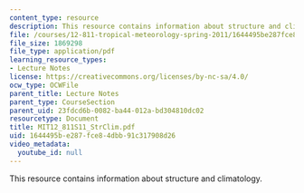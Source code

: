 ```yaml
---
content_type: resource
description: This resource contains information about structure and climatology.
file: /courses/12-811-tropical-meteorology-spring-2011/1644495be287fce84dbb91c317908d26_MIT12_811S11_StrClim.pdf
file_size: 1869298
file_type: application/pdf
learning_resource_types:
- Lecture Notes
license: https://creativecommons.org/licenses/by-nc-sa/4.0/
ocw_type: OCWFile
parent_title: Lecture Notes
parent_type: CourseSection
parent_uid: 23fdcd6b-0082-ba44-012a-bd304810dc02
resourcetype: Document
title: MIT12_811S11_StrClim.pdf
uid: 1644495b-e287-fce8-4dbb-91c317908d26
video_metadata:
  youtube_id: null
---
```

This resource contains information about structure and climatology.